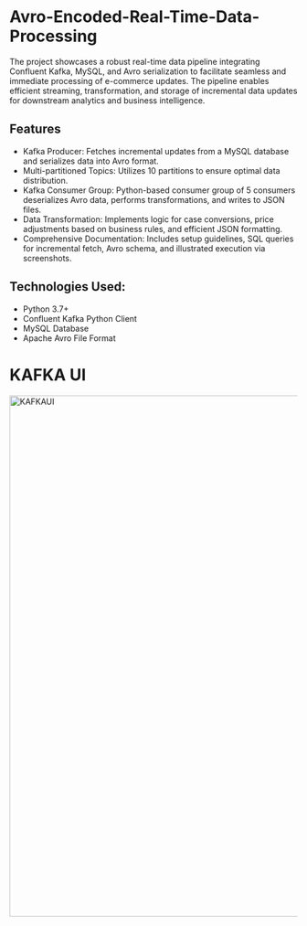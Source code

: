 # Avro-Encoded-Real-Time-Data-Processing
The project showcases a robust real-time data pipeline integrating Confluent Kafka, MySQL, and Avro serialization to facilitate seamless and immediate processing of e-commerce updates. The pipeline enables efficient streaming, transformation, and storage of incremental data updates for downstream analytics and business intelligence.

## Features
* Kafka Producer: Fetches incremental updates from a MySQL database and serializes data into Avro format.
* Multi-partitioned Topics: Utilizes 10 partitions to ensure optimal data distribution.
* Kafka Consumer Group: Python-based consumer group of 5 consumers deserializes Avro data, performs transformations, and writes to JSON files.
* Data Transformation: Implements logic for case conversions, price adjustments based on business rules, and efficient JSON formatting.
* Comprehensive Documentation: Includes setup guidelines, SQL queries for incremental fetch, Avro schema, and illustrated execution via screenshots.

## Technologies Used:
* Python 3.7+
* Confluent Kafka Python Client
* MySQL Database
* Apache Avro File Format

# KAFKA UI
<img width="912" alt="KAFKAUI" src="https://github.com/KRISHNASAIRAJ/Avro-Encoded-Real-Time-Data-Processing/assets/90061814/cd16e59c-9abe-4827-adb0-9a1db2e0d458">
